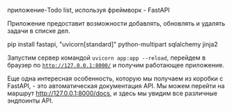  приложение-Todo list, используя фреймворк - FastAPI
 
Приложение предоставит возможности добавлять, обновлять и удалять задачи в списке дел.

pip install fastapi, "uvicorn[standard]" python-multipart sqlalchemy jinja2

Запустим сервер командой `uvicorn app:app --reload`, перейдем в браузер 
по [`http://127.0.0.1:8000/`](http://127.0.0.1:8000/) и получим работающее приложение.

Еще одна интересная особенность, которую мы получаем из коробки 
с FastAPI, - это автоматическая документация API. Мы можем перейти на 
маршрут http://127.0.0.1:8000/docs, и здесь мы увидим все различные эндпоинты API. 